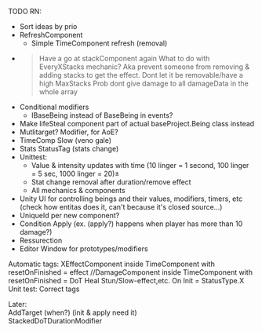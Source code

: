 TODO RN:  
* Sort ideas by prio
* RefreshComponent
  * Simple TimeComponent refresh (removal)
* >Have a go at stackComponent again
    What to do with EveryXStacks mechanic? Aka prevent someone from removing & adding stacks to get the effect. Dont let it be removable/have a high MaxStacks
    Prob dont give damage to all damageData in the whole array
* Conditional modifiers
  * IBaseBeing instead of BaseBeing in events? 
* Make lifeSteal component part of actual baseProject.Being class instead
* Mutlitarget? Modifier, for AoE?
* TimeComp Slow (veno gale)
* Stats StatusTag (stats change)
* Unittest:
  * Value & intensity updates with time (10 linger = 1 second, 100 linger = 5 sec, 1000 linger = 20)±
  * Stat change removal after duration/remove effect
  * All mechanics & components
* Unity UI for controlling beings and their values, modifiers, timers, etc (check how entitas does it, can't because it's closed source...)
* UniqueId per new component?
* Condition Apply (ex. (apply?) happens when player has more than 10 damage?)
* Ressurection
* Editor Window for prototypes/modifiers

Automatic tags:
    XEffectComponent inside TimeComponent with resetOnFinished = effect
    //DamageComponent inside TimeComponent with resetOnFinished = DoT
    Heal
    Stun/Slow-effect,etc. On Init = StatusType.X
    Unit test: Correct tags

Later:    
    AddTarget (when?) (init & apply need it)  
    StackedDoTDurationModifier